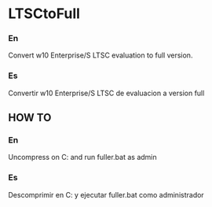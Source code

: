 # LTSCtoFull
### En
Convert w10 Enterprise/S LTSC evaluation to full version. 

### Es
Convertir w10 Enterprise/S LTSC de evaluacion a version full

## HOW TO
### En
Uncompress on C: and run fuller.bat as admin

### Es
Descomprimir en C: y ejecutar fuller.bat como administrador
